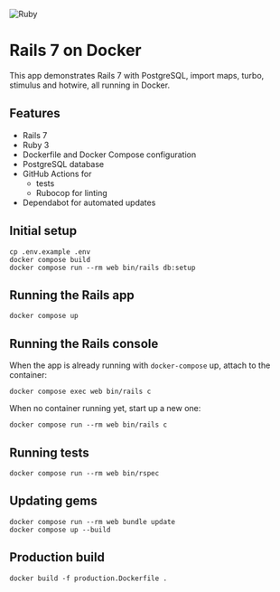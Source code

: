 ![Ruby](https://github.com/ryanwi/rails7-on-docker/workflows/Ruby/badge.svg)

# Rails 7 on Docker

This app demonstrates Rails 7 with PostgreSQL, import maps, turbo, stimulus and hotwire, all running in Docker.

## Features

* Rails 7
* Ruby 3
* Dockerfile and Docker Compose configuration
* PostgreSQL database
* GitHub Actions for 
  * tests
  * Rubocop for linting
* Dependabot for automated updates

## Initial setup
```
cp .env.example .env
docker compose build
docker compose run --rm web bin/rails db:setup
```

## Running the Rails app
```
docker compose up
```

## Running the Rails console
When the app is already running with `docker-compose` up, attach to the container:
```
docker compose exec web bin/rails c
```

When no container running yet, start up a new one:
```
docker compose run --rm web bin/rails c
```

## Running tests
```
docker compose run --rm web bin/rspec
```

## Updating gems
```
docker compose run --rm web bundle update
docker compose up --build
```

## Production build

```
docker build -f production.Dockerfile .
```
